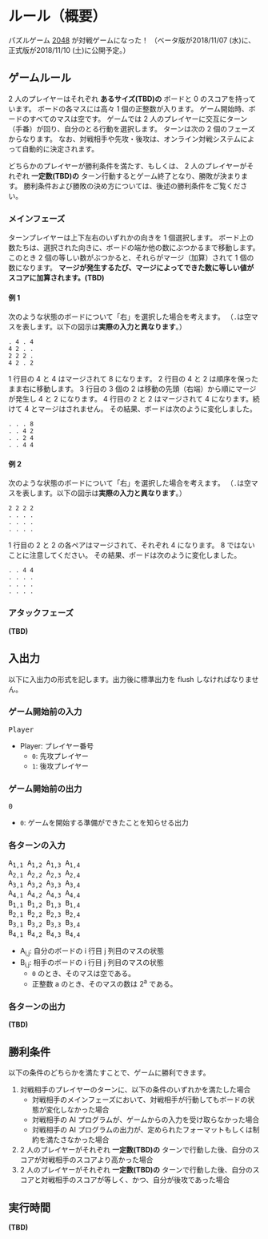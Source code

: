 # ルール（概要）

パズルゲーム [2048](<https://ja.wikipedia.org/wiki/2048_(%E3%82%B2%E3%83%BC%E3%83%A0)>) が対戦ゲームになった！
（ベータ版が2018/11/07 (水)に、正式版が2018/11/10 (土)に公開予定。）

## ゲームルール

2 人のプレイヤーはそれぞれ **あるサイズ(TBD)の** ボードと 0 のスコアを持っています。
ボードの各マスには高々 1 個の正整数が入ります。
ゲーム開始時、ボードのすべてのマスは空です。
ゲームでは 2 人のプレイヤーに交互にターン（手番）が回り、自分のとる行動を選択します。
ターンは次の 2 個のフェーズからなります。
なお、対戦相手や先攻・後攻は、オンライン対戦システムによって自動的に決定されます。

どちらかのプレイヤーが勝利条件を満たす、もしくは、
2 人のプレイヤーがそれぞれ **一定数(TBD)の** ターン行動するとゲーム終了となり、勝敗が決まります。
勝利条件および勝敗の決め方については、後述の勝利条件をご覧ください。

### メインフェーズ

ターンプレイヤーは上下左右のいずれかの向きを 1 個選択します。
ボード上の数たちは、選択された向きに、ボードの端か他の数にぶつかるまで移動します。
このとき 2 個の等しい数がぶつかると、それらがマージ（加算）されて 1 個の数になります。
**マージが発生するたび、マージによってできた数に等しい値がスコアに加算されます。(TBD)**

#### 例 1

次のような状態のボードについて「右」を選択した場合を考えます。
（`.`は空マスを表します。以下の図示は**実際の入力と異なります**。）

```
. 4 . 4
4 2 . .
2 2 2 .
4 2 . 2
```

1 行目の 4 と 4 はマージされて 8 になります。
2 行目の 4 と 2 は順序を保ったまま右に移動します。
3 行目の 3 個の 2 は移動の先頭（右端）から順にマージが発生し 4 と 2 になります。
4 行目の 2 と 2 はマージされて 4 になります。続けて 4 とマージはされません。
その結果、ボードは次のように変化しました。

```
. . . 8
. . 4 2
. . 2 4
. . 4 4
```

#### 例 2

次のような状態のボードについて「右」を選択した場合を考えます。
（`.`は空マスを表します。以下の図示は**実際の入力と異なります**。）

```
2 2 2 2
. . . .
. . . .
. . . .
```

1 行目の 2 と 2 の各ペアはマージされて、それぞれ 4 になります。 8 ではないことに注意してください。
その結果、ボードは次のように変化しました。

```
. . 4 4
. . . .
. . . .
. . . .
```

### アタックフェーズ

**(TBD)**

## 入出力

以下に入出力の形式を記します。出力後に標準出力を flush しなければなりません。

### ゲーム開始前の入力

<pre>
Player
</pre>

- Player: プレイヤー番号
  - `0`: 先攻プレイヤー
  - `1`: 後攻プレイヤー

### ゲーム開始前の出力

<pre>
0
</pre>

- `0`: ゲームを開始する準備ができたことを知らせる出力

### 各ターンの入力

<pre>
A<sub>1,1</sub> A<sub>1,2</sub> A<sub>1,3</sub> A<sub>1,4</sub>
A<sub>2,1</sub> A<sub>2,2</sub> A<sub>2,3</sub> A<sub>2,4</sub>
A<sub>3,1</sub> A<sub>3,2</sub> A<sub>3,3</sub> A<sub>3,4</sub>
A<sub>4,1</sub> A<sub>4,2</sub> A<sub>4,3</sub> A<sub>4,4</sub>
B<sub>1,1</sub> B<sub>1,2</sub> B<sub>1,3</sub> B<sub>1,4</sub>
B<sub>2,1</sub> B<sub>2,2</sub> B<sub>2,3</sub> B<sub>2,4</sub>
B<sub>3,1</sub> B<sub>3,2</sub> B<sub>3,3</sub> B<sub>3,4</sub>
B<sub>4,1</sub> B<sub>4,2</sub> B<sub>4,3</sub> B<sub>4,4</sub>
</pre>

- A<sub>i,j</sub>: 自分のボードの i 行目 j 列目のマスの状態
- B<sub>i,j</sub>: 相手のボードの i 行目 j 列目のマスの状態
  - `0` のとき、そのマスは空である。
  - 正整数 a のとき、そのマスの数は 2<sup>a</sup> である。

### 各ターンの出力

**(TBD)**

## 勝利条件

以下の条件のどちらかを満たすことで、ゲームに勝利できます。

1. 対戦相手のプレイヤーのターンに、以下の条件のいずれかを満たした場合
   - 対戦相手のメインフェーズにおいて、対戦相手が行動してもボードの状態が変化しなかった場合
   - 対戦相手の AI プログラムが、ゲームからの入力を受け取らなかった場合
   - 対戦相手の AI プログラムの出力が、定められたフォーマットもしくは制約を満たさなかった場合
1. 2 人のプレイヤーがそれぞれ **一定数(TBD)の** ターンで行動した後、自分のスコアが対戦相手のスコアより高かった場合
1. 2 人のプレイヤーがそれぞれ **一定数(TBD)の** ターンで行動した後、自分のスコアと対戦相手のスコアが等しく、かつ、自分が後攻であった場合

## 実行時間

**(TBD)**
